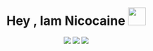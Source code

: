  <h1 align="center">Hey , Iam Nicocaine <img height="40px" src="https://user-images.githubusercontent.com/87514488/146550979-ddf0d7da-ea73-4c8a-aaed-f951c0691e1b.gif"> </h1>

<p align="center">
<img src="https://img.icons8.com/color/40/000000/java-coffee-cup-logo.png"/> <img src="https://img.icons8.com/color/38/000000/javascript.png"/> <img src="https://img.icons8.com/fluency/38/000000/python.png"/>
  </p>
